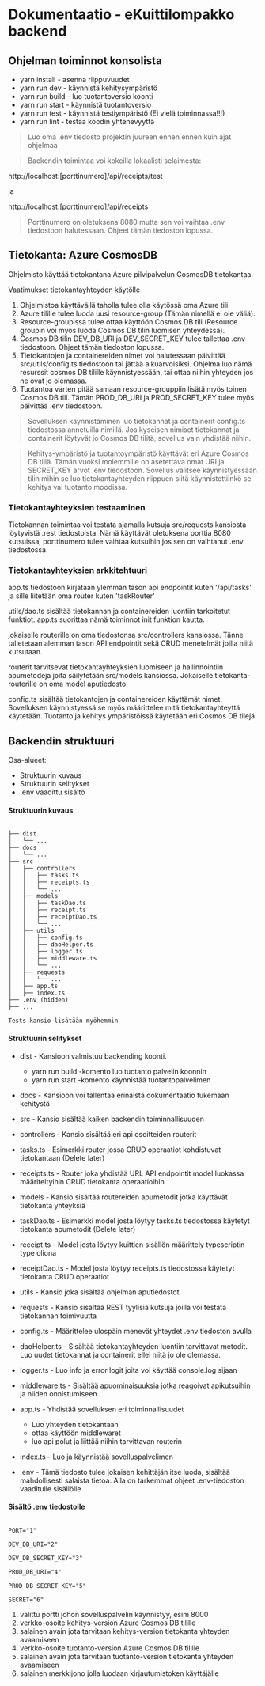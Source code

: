 # Dokumentaatio - eKuittilompakko backend

## Ohjelman toiminnot konsolista
  - yarn install - asenna riippuvuudet
  - yarn run dev - käynnistä kehitysympäristö
  - yarn run build - luo tuotantoversio koonti
  - yarn run start - käynnistä tuotantoversio
  - yarn run test - käynnistä testiympäristö (Ei vielä toiminnassa!!!)
  - yarn run lint - testaa koodin yhtenevyyttä

> Luo oma .env tiedosto projektin juureen ennen ennen kuin ajat ohjelmaa

> Backendin toimintaa voi kokeilla lokaalisti selaimesta:

http://localhost:[porttinumero]/api/receipts/test

ja

http://localhost:[porttinumero]/api/receipts

> Porttinumero on oletuksena 8080 mutta sen voi vaihtaa .env tiedostoon halutessaan. Ohjeet tämän tiedoston lopussa.

## Tietokanta: Azure CosmosDB

Ohjelmisto käyttää tietokantana Azure pilvipalvelun CosmosDB tietokantaa.

Vaatimukset tietokantayhteyden käytölle
1. Ohjelmistoa käyttävällä taholla tulee olla käytössä oma Azure tili.
2. Azure tilille tulee luoda uusi resource-group (Tämän nimellä ei ole väliä).
3. Resource-groupissa tulee ottaa käyttöön Cosmos DB tili (Resource groupin voi myös luoda Cosmos DB tilin luomisen yhteydessä).
4. Cosmos DB tilin DEV_DB_URI ja DEV_SECRET_KEY tulee tallettaa .env tiedostoon. Ohjeet tämän tiedoston lopussa.
5. Tietokantojen ja containereiden nimet voi halutessaan päivittää src/utils/config.ts tiedostoon tai jättää alkuarvoisiksi. Ohjelma luo nämä resurssit cosmos DB tilille käynnistyessään, tai ottaa niihin yhteyden jos ne ovat jo olemassa.
6. Tuotantoa varten pitää samaan resource-grouppiin lisätä myös toinen Cosmos DB tili. Tämän PROD_DB_URI ja PROD_SECRET_KEY tulee myös päivittää .env tiedostoon.

> Sovelluksen käynnistäminen luo tietokannat ja containerit config.ts tiedostossa annetuilla nimillä. Jos kyseisen nimiset tietokannat ja containerit löytyvät jo Cosmos DB tilitä, sovellus vain yhdistää niihin.

> Kehitys-ympäristö ja tuotantoympäristö käyttävät eri Azure Cosmos DB tiliä. Tämän vuoksi molemmille on asetettava omat URI ja SECRET_KEY arvot .env tiedostoon. Sovellus valitsee käynnistyessään tilin mihin se luo tietokantayhteyden riippuen siitä käynnistettiinkö se kehitys vai tuotanto moodissa.

### Tietokantayhteyksien testaaminen

Tietokannan toimintaa voi testata ajamalla kutsuja src/requests kansiosta löytyvistä .rest tiedostoista. Nämä käyttävät oletuksena porttia 8080 kutsuissa, porttinumero tulee vaihtaa kutsuihin jos sen on vaihtanut .env tiedostossa.

### Tietokantayhteyksien arkkitehtuuri

app.ts tiedostoon kirjataan ylemmän tason api endpointit kuten '/api/tasks' ja sille liitetään oma router kuten 'taskRouter'

utils/dao.ts sisältää tietokannan ja containereiden luontiin tarkoitetut funktiot. app.ts suorittaa nämä toiminnot init funktion kautta.

jokaiselle routerille on oma tiedostonsa src/controllers kansiossa. Tänne talletetaan alemman tason API endpointit sekä CRUD menetelmät joilla niitä kutsutaan.

routerit tarvitsevat tietokantayhteyksien luomiseen ja hallinnointiin apumetodeja joita säilytetään src/models kansiossa. Jokaiselle tietokanta-routerille on oma model aputiedosto.

config.ts sisältää tietokantojen ja containereiden käyttämät nimet. Sovelluksen käynnistyessä se myös määrittelee mitä tietokantayhteyttä käytetään. Tuotanto ja kehitys ympäristöissä käytetään eri Cosmos DB tilejä.

## Backendin struktuuri

Osa-alueet:
  - Struktuurin kuvaus
  - Struktuurin selitykset
  - .env vaadittu sisältö

#### Struktuurin kuvaus
```

├── dist
│   └── ...
├── docs
│   └── ...
├── src
│   ├── controllers
│   │   ├── tasks.ts
│   │   ├── receipts.ts
│   │   └── ...
│   ├── models
│   │   ├── taskDao.ts
│   │   ├── receipt.ts
│   │   ├── receiptDao.ts
│   │   └── ...
│   ├── utils
│   │   ├── config.ts
│   │   ├── daoHelper.ts
│   │   ├── logger.ts
│   │   ├── middleware.ts
│   │   └── ...
│   ├── requests
│   │   └── ...
│   ├── app.ts
│   ├── index.ts
├── .env (hidden)
├── ...

Tests kansio lisätään myöhemmin
```

#### Struktuurin selitykset
- dist - Kansioon valmistuu backending koonti.
  - yarn run build -komento luo tuotanto palvelin koonnin
  - yarn run start -komento käynnistää tuotantopalvelimen

- docs - Kansioon voi tallentaa erinäistä dokumentaatio tukemaan kehitystä

- src - Kansio sisältää kaiken backendin toiminnallisuuden

- controllers - Kansio sisältää eri api osoitteiden routerit

- tasks.ts - Esimerkki router jossa CRUD operaatiot kohdistuvat tietokantaan (Delete later)

- receipts.ts - Router joka yhdistää URL API endpointit model luokassa määriteltyihin CRUD tietokanta operaatioihin

- models - Kansio sisältää routereiden apumetodit jotka käyttävät tietokanta yhteyksiä

- taskDao.ts - Esimerkki model josta löytyy tasks.ts tiedostossa käytetyt tietokanta apumetodit (Delete later)

- receipt.ts - Model josta löytyy kuittien sisällön määrittely typescriptin type oliona

- receiptDao.ts - Model josta löytyy receipts.ts tiedostossa käytetyt tietokanta CRUD operaatiot

- utils - Kansio joka sisältää ohjelman aputiedostot

- requests - Kansio sisältää REST tyylisiä kutsuja joilla voi testata tietokannan toimivuutta

- config.ts - Määrittelee ulospäin menevät yhteydet .env tiedoston avulla

- daoHelper.ts - Sisältää tietokantayhteyden luontiin tarvittavat metodit. Luo uudet tietokannat ja containerit ellei niitä jo ole olemassa.

- logger.ts - Luo info ja error logit joita voi käyttää console.log sijaan

- middleware.ts - Sisältää apuominaisuuksia jotka reagoivat apikutsuihin ja niiden onnistumiseen

- app.ts - Yhdistää sovelluksen eri toiminnallisuudet
  - Luo yhteyden tietokantaan
  - ottaa käyttöön middlewaret
  - luo api polut ja liittää niihin tarvittavan routerin

- index.ts - Luo ja käynnistää sovelluspalvelimen

- .env - Tämä tiedosto tulee jokaisen kehittäjän itse luoda, sisältää mahdollisesti salaista tietoa. Alla on tarkemmat ohjeet .env-tiedoston vaaditulle sisällölle

#### Sisältö .env tiedostolle

```

PORT="1"

DEV_DB_URI="2"

DEV_DB_SECRET_KEY="3"

PROD_DB_URI="4"

PROD_DB_SECRET_KEY="5"

SECRET="6"

```

1. valittu portti johon sovelluspalvelin käynnistyy, esim 8000
2. verkko-osoite kehitys-version Azure Cosmos DB tilille
3. salainen avain jota tarvitaan kehitys-version tietokanta yhteyden avaamiseen
4. verkko-osoite tuotanto-version Azure Cosmos DB tilille
5. salainen avain jota tarvitaan tuotanto-version tietokanta yhteyden avaamiseen
5. salainen merkkijono jolla luodaan kirjautumistoken käyttäjälle